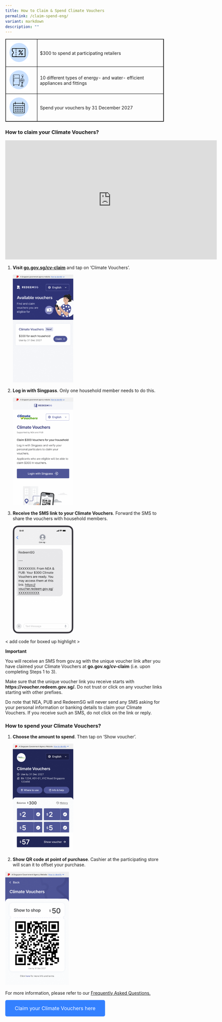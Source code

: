 ```yaml
---
title: How to Claim & Spend Climate Vouchers
permalink: /claim-spend-eng/
variant: markdown
description: ""
---
```

<style> table { border-collapse: collapse; width: 100%; } th, td { border: 1px solid black; padding: 8px; text-align: left; /\* Center the text horizontally within the cells \*/ vertical-align: middle; /\* Center the text vertically within the cells \*/ } </style>   <table border="1"> <tbody> <tr> <th style="width: 20%;"> <div class="isomer-image-wrapper"> <img style="width: 80%;" height="auto" width="100%" alt="" src="/images/1.png"> </div> </th> <td style="width: 80%; vertical-align: middle;"> <p>$300 to spend at participating retailers</p> </td> </tr> <tr> <td style="width: 20%;"> <div class="isomer-image-wrapper"> <img style="width: 80%;" height="auto" width="100%" alt="" src="/images/2.png"> </div> </td> <td style="width: 80%; vertical-align: middle;"> <p>10 different types of energy- and water- efficient appliances and fittings</p> </td> </tr> <tr> <td style="width: 20%;"> <div class="isomer-image-wrapper"> <img style="width: 80%;" height="auto" width="100%" alt="" src="/images/3.png"> </div> </td> <td style="width: 80%; vertical-align: middle;"> <p>Spend your vouchers by 31 December 2027</p> </td> </tr> </tbody> </table>  

<h3>How to claim your Climate Vouchers?</h3>
<div class="iframe-wrapper">
<iframe height="378" width="672" allowfullscreen="true" frameborder="0" src="https://www.youtube.com/embed/6iguDa6ZPf4?si=yUdrxaM6_CvQbTlu"></iframe>
</div>
<ol data-tight="true" class="tight">
<li>
<p><strong>Visit <a href="http://go.gov.sg/cv-claim" rel="noopener noreferrer nofollow" target="_blank">go.gov.sg/cv-claim</a></strong> and
tap on ‘Climate Vouchers’.</p>
<p></p>
<div class="isomer-image-wrapper">
<img style="width: 40%;" height="auto" width="100%" alt="" src="/images/ECFHP   EN/Campaign_listing.png">
</div>
</li>
<li>
<p><strong>Log in with Singpass</strong>. Only one household member needs
to do this.</p>
<div class="isomer-image-wrapper">
<img style="width: 40%;" height="auto" width="100%" alt="" src="/images/ECFHP   EN/NEA_Climate_CFHP.png">
</div>
</li>
<li>
<p><strong>Receive the SMS link to your Climate Vouchers</strong>. Forward
the SMS to share the vouchers with household members.</p>
<p></p>
<div class="isomer-image-wrapper">
<img style="width: 40%;" height="auto" width="100%" alt="" src="/images/3__SMS.png">
</div>
</li>
</ol>
<p>&lt; add code for boxed up highlight &gt;</p>
<p><strong>Important</strong>
</p>
<p>You will receive an SMS from <a rel="noopener noreferrer nofollow" target="_blank">gov.sg</a> with
the unique voucher link after you have claimed your Climate Vouchers at&nbsp;<strong><a rel="noopener noreferrer nofollow" target="_blank">go.gov.sg/cv-claim</a></strong>&nbsp;(i.e.
upon completing Steps 1 to 3).</p>
<p>Make sure that the unique voucher link you receive starts with <strong><a rel="noopener noreferrer nofollow" target="_blank">https://voucher.redeem.gov.sg/</a>.</strong> Do
not trust or click on any voucher links starting with other prefixes.</p>
<p>Do note that NEA, PUB and RedeemSG will never send any SMS asking for
your personal information or banking details to claim your Climate Vouchers.
If you receive such an SMS, do not click on the link or reply.</p>
<h3>How to spend your Climate Vouchers?</h3>
<ol data-tight="true" class="tight">
<li>
<p><strong>Choose the amount to spend</strong>. Then tap on ‘Show voucher’.</p>
<p></p>
<div class="isomer-image-wrapper">
<img style="width: 40%;" height="auto" width="100%" alt="" src="/images/ECFHP   EN/NEA_Climate_CFHP_1.png">
</div>
</li>
<li>
<p><strong>Show QR code at point of purchase</strong>. Cashier at the participating
store will scan it to offset your purchase.</p>
</li>
</ol>
<p></p>
<div class="isomer-image-wrapper">
<img style="width: 40%;" height="auto" width="100%" alt="" src="/images/ECFHP   EN/Custom_Vouchers__QR.png">
</div>
<p>For more information, please refer to our <a href="https://www.climate-friendly-households.gov.sg/cv-faqs" rel="noopener noreferrer nofollow" target="_blank">Frequently Asked Questions.</a>
</p><p>
<style> .blue-button { background-color: #3380ff; color: white; padding: 16px 30px; border: none; border-radius: 5px; text-align: center; text-decoration: none; display: inline-block; font-size: 16px; cursor: pointer; } .blue-button:hover { background-color: #1e5ad4; /\* Darker shade of blue on hover \*/ } .blue-button:visited { color: white; /\* Ensuring the text remains white even after the link is visited \*/ } </style>   <a class="blue-button" href="https://go.gov.sg/cv-claim">Claim your Climate Vouchers here</a>
</p>